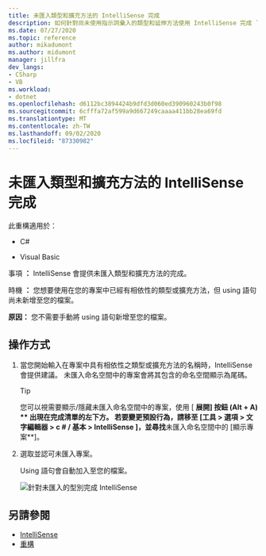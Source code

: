 ```yaml
---
title: 未匯入類型和擴充方法的 IntelliSense 完成
description: 如何針對尚未使用指示詞彙入的類型和延伸方法使用 IntelliSense 完成 `using` 。
ms.date: 07/27/2020
ms.topic: reference
author: mikadumont
ms.author: midumont
manager: jillfra
dev_langs:
- CSharp
- VB
ms.workload:
- dotnet
ms.openlocfilehash: d6112bc3894424b9dfd3d060ed390960243b0f98
ms.sourcegitcommit: 6cfffa72af599a9d667249caaaa411bb28ea69fd
ms.translationtype: MT
ms.contentlocale: zh-TW
ms.lasthandoff: 09/02/2020
ms.locfileid: "87330982"
---
```

# <a name="intellisense-completion-for-unimported-types-and-extension-methods"></a>未匯入類型和擴充方法的 IntelliSense 完成

此重構適用於：

- C#

- Visual Basic

事項 **：** IntelliSense 會提供未匯入類型和擴充方法的完成。

時機 **：** 您想要使用在您的專案中已經有相依性的類型或擴充方法，但 using 語句尚未新增至您的檔案。 

**原因：** 您不需要手動將 using 語句新增至您的檔案。

## <a name="how-to"></a>操作方式

1. 當您開始輸入在專案中具有相依性之類型或擴充方法的名稱時，IntelliSense 會提供建議。 未匯入命名空間中的專案會將其包含的命名空間顯示為尾碼。

   > [!TIP]
   > 您可以視需要顯示/隱藏未匯入命名空間中的專案，使用 [ **展開] 按鈕 (Alt + A) ** 出現在完成清單的左下方。 若要變更預設行為，請移至 [**工具**  >  **選項**  >  **文字編輯器**  >  **c #**  /  **基本**  >  **IntelliSense** ]，並尋找**未匯入命名空間中的 [顯示專案**]。

2. 選取並認可未匯入專案。 

   Using 語句會自動加入至您的檔案。

   ![針對未匯入的型別完成 IntelliSense](media/intellisense-completion-unimported-types.png)

## <a name="see-also"></a>另請參閱

- [IntelliSense](../using-intellisense.md)
- [重構](../refactoring-in-visual-studio.md)
